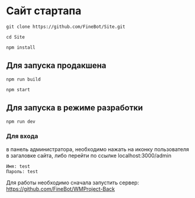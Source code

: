 # Сайт стартапа

```git clone https://github.com/FineBot/Site.git```

```cd Site```

```npm install```

## Для запуска продакшена

```npm run build```

```npm start```

## Для запуска в режиме разработки

```npm run dev```

### Для входа
в панель администратора, необходимо нажать на иконку пользователя в загаловке сайта, либо перейти по ссылке localhost:3000/admin
```
Имя: test
Пароль: test
```

Для работы необходимо сначала запустить сервер: https://github.com/FineBot/WMProject-Back
